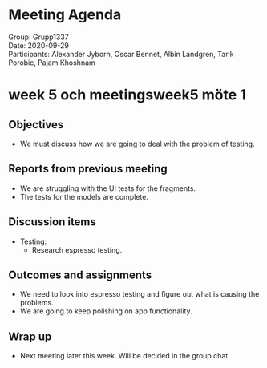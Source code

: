 # Meeting Agenda
Group: Grupp1337  
Date: 2020-09-29    
Participants: Alexander Jyborn, Oscar Bennet, Albin Landgren, Tarik Porobic, Pajam Khoshnam  
# week 5 och meetingsweek5 möte 1
## Objectives
- We must discuss how we are going to deal with the problem of testing.
## Reports from previous meeting
- We are struggling with the UI tests for the fragments. 
- The tests for the models are complete. 
## Discussion items
- Testing:
  - Research espresso testing.
## Outcomes and assignments
- We need to look into espresso testing and figure out what is causing the problems.
- We are going to keep polishing on app functionality.
## Wrap up
- Next meeting later this week. Will be decided in the group chat. 
